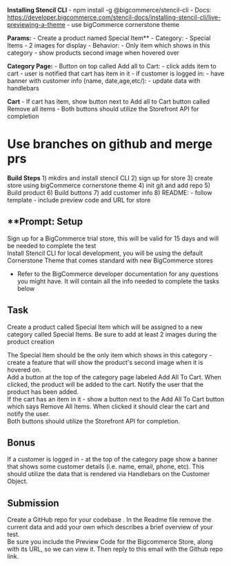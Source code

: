 
**Installing Stencil CLI**
	- npm install -g @bigcommerce/stencil-cli
	- Docs:  https://developer.bigcommerce.com/stencil-docs/installing-stencil-cli/live-previewing-a-theme
	- use bigCommerce cornerstone theme


**Params:**
	- Create a product named Special Item** 
		- Category: 
			- Special Items
		- 2 images for display
		- Behavior:
			- Only item which shows in this category
			- show products second image when hovered over

**Category Page:** 
		- Button on top called Add all to Cart:
			- click adds item to cart
			- user is notified that cart has item in it
			- if customer is logged in: 
				- have banner with customer info (name, date,age,etc/):
					- update data with handlebars

**Cart**
	- If cart has item, show button next to Add all to Cart button called Remove all items
	- Both buttons should utilize the Storefront API for completion


# Use branches on github and merge prs 

**Build Steps**
	1) mkdirs and install stencil CLI
	2) sign up for store
	3) create store using bigCommerce cornerstone theme
	4) init git and add repo
	5) Build product
	6) Build buttons
	7) add customer info
	8) README: 
		- follow template
		- include preview code and URL for store

**Prompt:
Setup  
----------  
Sign up for a BigCommerce trial store, this will be valid for 15 days and will be needed to complete the test  
Install Stencil CLI for local development, you will be using the default Cornerstone Theme that comes standard with new BigCommerce stores  
  
* Refer to the BigCommerce developer documentation for any questions you might have. It will contain all the info needed to complete the tasks below  
  
  
Task  
----------  
Create a product called Special Item which will be assigned to a new category called Special Items. Be sure to add at least 2 images during the product creation  
  
The Special Item should be the only item which shows in this category - create a feature that will show the product's second image when it is hovered on.  
Add a button at the top of the category page labeled Add All To Cart. When clicked, the product will be added to the cart. Notify the user that the product has been added.  
If the cart has an item in it - show a button next to the Add All To Cart button which says Remove All Items. When clicked it should clear the cart and notify the user.  
Both buttons should utilize the Storefront API for completion.  
  
Bonus  
----------  
If a customer is logged in - at the top of the category page show a banner that shows some customer details (i.e. name, email, phone, etc). This should utilize the data that is rendered via Handlebars on the Customer Object.  
  
Submission  
--------------------  
Create a GitHub repo for your codebase . In the Readme file remove the current data and add your own which describes a brief overview of your test.  
Be sure you include the Preview Code for the Bigcommerce Store, along with its URL, so we can view it. Then reply to this email with the Github repo link.